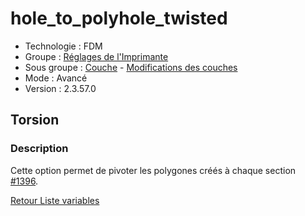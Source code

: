 # hole_to_polyhole_twisted

* Technologie : FDM
* Groupe : [Réglages de l'Imprimante](../printer_settings/printer_settings.md)
* Sous groupe : [Couche](../print_settings/print_settings.md#couche) - [Modifications des couches](../print_settings/print_settings.md#modifications-des-couches)
* Mode : Avancé
* Version : 2.3.57.0

## Torsion

### Description

Cette option permet de pivoter les polygones créés à chaque section [#1396](https://github.com/supermerill/SuperSlicer/issues/1396).


[Retour Liste variables](variable_list.md)